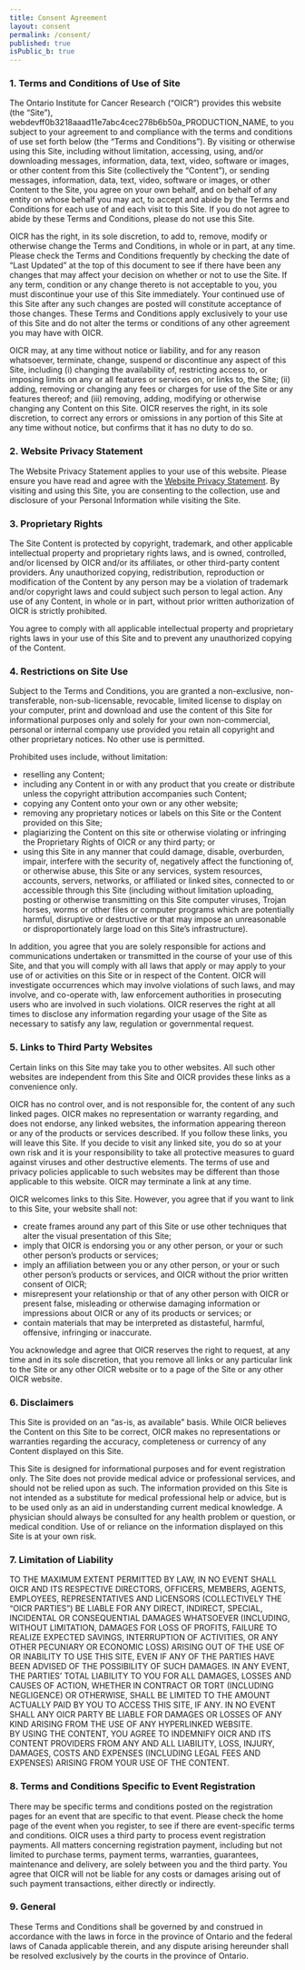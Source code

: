 ```yaml
---
title: Consent Agreement
layout: consent
permalink: /consent/
published: true
isPublic_b: true
---
```


### 1\. Terms and Conditions of Use of Site

The Ontario Institute for Cancer Research (“OICR”) provides this website (the “Site”), webdevff0b3218aaad11e7abc4cec278b6b50a_PRODUCTION_NAME, to you subject to your agreement to and compliance with the terms and conditions of use set forth below (the “Terms and Conditions”). By visiting or otherwise using this Site, including without limitation, accessing, using, and/or downloading messages, information, data, text, video, software or images, or other content from this Site (collectively the “Content”), or sending messages, information, data, text, video, software or images, or other Content to the Site, you agree on your own behalf, and on behalf of any entity on whose behalf you may act, to accept and abide by the Terms and Conditions for each use of and each visit to this Site. If you do not agree to abide by these Terms and Conditions, please do not use this Site.

OICR has the right, in its sole discretion, to add to, remove, modify or otherwise change the Terms and Conditions, in whole or in part, at any time. Please check the Terms and Conditions frequently by checking the date of “Last Updated” at the top of this document to see if there have been any changes that may affect your decision on whether or not to use the Site. If any term, condition or any change thereto is not acceptable to you, you must discontinue your use of this Site immediately. Your continued use of this Site after any such changes are posted will constitute acceptance of those changes. These Terms and Conditions apply exclusively to your use of this Site and do not alter the terms or conditions of any other agreement you may have with OICR.

OICR may, at any time without notice or liability, and for any reason whatsoever, terminate, change, suspend or discontinue any aspect of this Site, including (i) changing the availability of, restricting access to, or imposing limits on any or all features or services on, or links to, the Site; (ii) adding, removing or changing any fees or charges for use of the Site or any features thereof; and (iii) removing, adding, modifying or otherwise changing any Content on this Site. OICR reserves the right, in its sole discretion, to correct any errors or omissions in any portion of this Site at any time without notice, but confirms that it has no duty to do so.

### 2\. Website Privacy Statement

The Website Privacy Statement applies to your use of this website. Please ensure you have read and agree with the [Website Privacy Statement](https://oicr.on.ca/website-privacy-statement). By visiting and using this Site, you are consenting to the collection, use and disclosure of your Personal Information while visiting the Site.

### 3\. Proprietary Rights

The Site Content is protected by copyright, trademark, and other applicable intellectual property and proprietary rights laws, and is owned, controlled, and/or licensed by OICR and/or its affiliates, or other third-party content providers. Any unauthorized copying, redistribution, reproduction or modification of the Content by any person may be a violation of trademark and/or copyright laws and could subject such person to legal action. Any use of any Content, in whole or in part, without prior written authorization of OICR is strictly prohibited.

You agree to comply with all applicable intellectual property and proprietary rights laws in your use of this Site and to prevent any unauthorized copying of the Content.

### 4\. Restrictions on Site Use

Subject to the Terms and Conditions, you are granted a non-exclusive, non-transferable, non-sub-licensable, revocable, limited license to display on your computer, print and download and use the content of this Site for informational purposes only and solely for your own non-commercial, personal or internal company use provided you retain all copyright and other proprietary notices. No other use is permitted.

Prohibited uses include, without limitation:

-   reselling any Content;
-   including any Content in or with any product that you create or distribute unless the copyright attribution accompanies such Content;
-   copying any Content onto your own or any other website;
-   removing any proprietary notices or labels on this Site or the Content provided on this Site;
-   plagiarizing the Content on this site or otherwise violating or infringing the Proprietary Rights of OICR or any third party; or
-   using this Site in any manner that could damage, disable, overburden, impair, interfere with the security of, negatively affect the functioning of, or otherwise abuse, this Site or any services, system resources, accounts, servers, networks, or affiliated or linked sites, connected to or accessible through this Site (including without limitation uploading, posting or otherwise transmitting on this Site computer viruses, Trojan horses, worms or other files or computer programs which are potentially harmful, disruptive or destructive or that may impose an unreasonable or disproportionately large load on this Site’s infrastructure).

In addition, you agree that you are solely responsible for actions and communications undertaken or transmitted in the course of your use of this Site, and that you will comply with all laws that apply or may apply to your use of or activities on this Site or in respect of the Content. OICR will investigate occurrences which may involve violations of such laws, and may involve, and co-operate with, law enforcement authorities in prosecuting users who are involved in such violations. OICR reserves the right at all times to disclose any information regarding your usage of the Site as necessary to satisfy any law, regulation or governmental request.

### 5\. Links to Third Party Websites

Certain links on this Site may take you to other websites. All such other websites are independent from this Site and OICR provides these links as a convenience only.

OICR has no control over, and is not responsible for, the content of any such linked pages. OICR makes no representation or warranty regarding, and does not endorse, any linked websites, the information appearing thereon or any of the products or services described. If you follow these links, you will leave this Site. If you decide to visit any linked site, you do so at your own risk and it is your responsibility to take all protective measures to guard against viruses and other destructive elements. The terms of use and privacy policies applicable to such websites may be different than those applicable to this website. OICR may terminate a link at any time.

OICR welcomes links to this Site. However, you agree that if you want to link to this Site, your website shall not:

-   create frames around any part of this Site or use other techniques that alter the visual presentation of this Site;
-   imply that OICR is endorsing you or any other person, or your or such other person’s products or services;
-   imply an affiliation between you or any other person, or your or such other person’s products or services, and OICR without the prior written consent of OICR;
-   misrepresent your relationship or that of any other person with OICR or present false, misleading or otherwise damaging information or impressions about OICR or any of its products or services; or
-   contain materials that may be interpreted as distasteful, harmful, offensive, infringing or inaccurate.

You acknowledge and agree that OICR reserves the right to request, at any time and in its sole discretion, that you remove all links or any particular link to the Site or any other OICR website or to a page of the Site or any other OICR website.

### 6\. Disclaimers

This Site is provided on an “as-is, as available” basis. While OICR believes the Content on this Site to be correct, OICR makes no representations or warranties regarding the accuracy, completeness or currency of any Content displayed on this Site.

This Site is designed for informational purposes and for event registration only. The Site does not provide medical advice or professional services, and should not be relied upon as such. The information provided on this Site is not intended as a substitute for medical professional help or advice, but is to be used only as an aid in understanding current medical knowledge. A physician should always be consulted for any health problem or question, or medical condition. Use of or reliance on the information displayed on this Site is at your own risk.

### 7\. Limitation of Liability

TO THE MAXIMUM EXTENT PERMITTED BY LAW, IN NO EVENT SHALL OICR AND ITS RESPECTIVE DIRECTORS, OFFICERS, MEMBERS, AGENTS, EMPLOYEES, REPRESENTATIVES AND LICENSORS (COLLECTIVELY THE “OICR PARTIES”) BE LIABLE FOR ANY DIRECT, INDIRECT, SPECIAL, INCIDENTAL OR CONSEQUENTIAL DAMAGES WHATSOEVER (INCLUDING, WITHOUT LIMITATION, DAMAGES FOR LOSS OF PROFITS, FAILURE TO REALIZE EXPECTED SAVINGS, INTERRUPTION OF ACTIVITIES, OR ANY OTHER PECUNIARY OR ECONOMIC LOSS) ARISING OUT OF THE USE OF OR INABILITY TO USE THIS SITE, EVEN IF ANY OF THE PARTIES HAVE BEEN ADVISED OF THE POSSIBILITY OF SUCH DAMAGES. IN ANY EVENT, THE PARTIES’ TOTAL LIABILITY TO YOU FOR ALL DAMAGES, LOSSES AND CAUSES OF ACTION, WHETHER IN CONTRACT OR TORT (INCLUDING NEGLIGENCE) OR OTHERWISE, SHALL BE LIMITED TO THE AMOUNT ACTUALLY PAID BY YOU TO ACCESS THIS SITE, IF ANY. IN NO EVENT SHALL ANY OICR PARTY BE LIABLE FOR DAMAGES OR LOSSES OF ANY KIND ARISING FROM THE USE OF ANY HYPERLINKED WEBSITE.   
BY USING THE CONTENT, YOU AGREE TO INDEMNIFY OICR AND ITS CONTENT PROVIDERS FROM ANY AND ALL LIABILITY, LOSS, INJURY, DAMAGES, COSTS AND EXPENSES (INCLUDING LEGAL FEES AND EXPENSES) ARISING FROM YOUR USE OF THE CONTENT.

### 8\. Terms and Conditions Specific to Event Registration

There may be specific terms and conditions posted on the registration pages for an event that are specific to that event. Please check the home page of the event when you register, to see if there are event-specific terms and conditions. OICR uses a third party to process event registration payments. All matters concerning registration payment, including but not limited to purchase terms, payment terms, warranties, guarantees, maintenance and delivery, are solely between you and the third party. You agree that OICR will not be liable for any costs or damages arising out of such payment transactions, either directly or indirectly.

### 9\. General

These Terms and Conditions shall be governed by and construed in accordance with the laws in force in the province of Ontario and the federal laws of Canada applicable therein, and any dispute arising hereunder shall be resolved exclusively by the courts in the province of Ontario.
